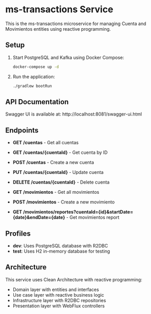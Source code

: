 # ms-transactions Service

This is the ms-transactions microservice for managing Cuenta and Movimientos entities using reactive programming.

## Setup

1. Start PostgreSQL and Kafka using Docker Compose:
   ```bash
   docker-compose up -d
   ```

2. Run the application:
   ```bash
   ./gradlew bootRun
   ```

## API Documentation

Swagger UI is available at: http://localhost:8081/swagger-ui.html

## Endpoints

- **GET /cuentas** - Get all cuentas
- **GET /cuentas/{cuentaId}** - Get cuenta by ID
- **POST /cuentas** - Create a new cuenta
- **PUT /cuentas/{cuentaId}** - Update cuenta
- **DELETE /cuentas/{cuentaId}** - Delete cuenta

- **GET /movimientos** - Get all movimientos
- **POST /movimientos** - Create a new movimiento
- **GET /movimientos/reportes?cuentaId={id}&startDate={date}&endDate={date}** - Get movimientos report

## Profiles

- **dev**: Uses PostgreSQL database with R2DBC
- **test**: Uses H2 in-memory database for testing

## Architecture

This service uses Clean Architecture with reactive programming:
- Domain layer with entities and interfaces
- Use case layer with reactive business logic
- Infrastructure layer with R2DBC repositories
- Presentation layer with WebFlux controllers